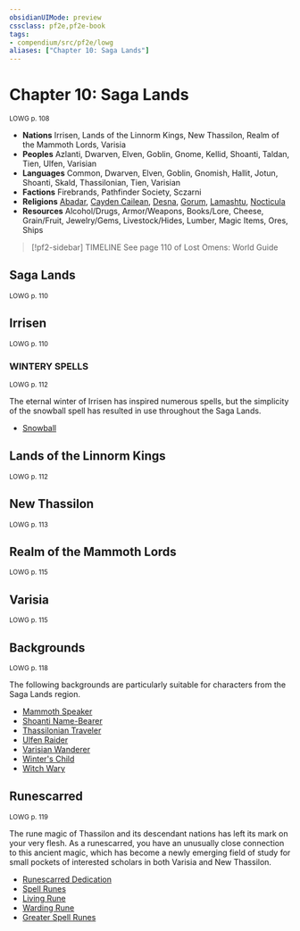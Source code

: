```yaml
---
obsidianUIMode: preview
cssclass: pf2e,pf2e-book
tags:
- compendium/src/pf2e/lowg
aliases: ["Chapter 10: Saga Lands"]
---
```

# Chapter 10: Saga Lands
<sup>LOWG p. 108</sup>

- **Nations** Irrisen, Lands of the Linnorm Kings, New Thassilon, Realm of the Mammoth Lords, Varisia
- **Peoples** Azlanti, Dwarven, Elven, Goblin, Gnome, Kellid, Shoanti, Taldan, Tien, Ulfen, Varisian
- **Languages** Common, Dwarven, Elven, Goblin, Gnomish, Hallit, Jotun, Shoanti, Skald, Thassilonian, Tien, Varisian
- **Factions** Firebrands, Pathfinder Society, Sczarni
- **Religions** [Abadar](../../compendium/setting/deities/abadar.md), [Cayden Cailean](../../compendium/setting/deities/cayden-cailean.md), [Desna](../../compendium/setting/deities/desna.md), [Gorum](../../compendium/setting/deities/gorum.md), [Lamashtu](../../compendium/setting/deities/lamashtu.md), [Nocticula](../../compendium/setting/deities/nocticula-logm.md)
- **Resources** Alcohol/Drugs, Armor/Weapons, Books/Lore, Cheese, Grain/Fruit, Jewelry/Gems, Livestock/Hides, Lumber, Magic Items, Ores, Ships

> [!pf2-sidebar] TIMELINE
> See page 110 of Lost Omens: World Guide

## Saga Lands
<sup>LOWG p. 110</sup>

## Irrisen
<sup>LOWG p. 110</sup>

### WINTERY SPELLS
<sup>LOWG p. 112</sup>

The eternal winter of Irrisen has inspired numerous spells, but the simplicity of the snowball spell has resulted in use throughout the Saga Lands.

- [Snowball](../../compendium/spells/snowball-lowg.md)

## Lands of the Linnorm Kings
<sup>LOWG p. 112</sup>

## New Thassilon
<sup>LOWG p. 113</sup>

## Realm of the Mammoth Lords
<sup>LOWG p. 115</sup>

## Varisia
<sup>LOWG p. 115</sup>

## Backgrounds
<sup>LOWG p. 118</sup>

The following backgrounds are particularly suitable for characters from the Saga Lands region.

- [Mammoth Speaker](../../compendium/character/backgrounds/mammoth-speaker-lowg.md)
- [Shoanti Name-Bearer](../../compendium/character/backgrounds/shoanti-name-bearer-lowg.md)
- [Thassilonian Traveler](../../compendium/character/backgrounds/thassilonian-traveler-lowg.md)
- [Ulfen Raider](../../compendium/character/backgrounds/ulfen-raider-lowg.md)
- [Varisian Wanderer](../../compendium/character/backgrounds/varisian-wanderer-lowg.md)
- [Winter's Child](../../compendium/character/backgrounds/winters-child-lowg.md)
- [Witch Wary](../../compendium/character/backgrounds/witch-wary-lowg.md)

## Runescarred
<sup>LOWG p. 119</sup>

The rune magic of Thassilon and its descendant nations has left its mark on your very flesh. As a runescarred, you have an unusually close connection to this ancient magic, which has become a newly emerging field of study for small pockets of interested scholars in both Varisia and New Thassilon.

- [Runescarred Dedication](../../compendium/feats/runescarred-dedication-lowg.md)
- [Spell Runes](../../compendium/feats/spell-runes-lowg.md)
- [Living Rune](../../compendium/feats/living-rune-lowg.md)
- [Warding Rune](../../compendium/feats/warding-rune-lowg.md)
- [Greater Spell Runes](../../compendium/feats/greater-spell-runes-lowg.md)